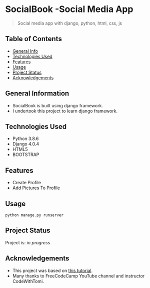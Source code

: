 # SocialBook -Social Media App
> Social media app with django, python, html, css, js

## Table of Contents
* [General Info](#general-information)
* [Technologies Used](#technologies-used)
* [Features](#features)
* [Usage](#usage)
* [Project Status](#project-status)
* [Acknowledgements](#acknowledgements)


## General Information
- SocialBook is built using django framework.  
- I undertook this project to learn django framework.

## Technologies Used
- Python 3.8.6
- Django 4.0.4
- HTML5
- BOOTSTRAP


## Features
- Create Profile
- Add Pictures To Profile


## Usage

`python manage.py runserver`


## Project Status
Project is: _in progress_


## Acknowledgements
- This project was based on [this tutorial](https://youtu.be/xSUm6iMtREA).
- Many thanks to FreeCodeCamp YouTube channel and instructor CodeWithTomi.
